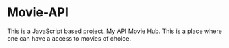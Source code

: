 # Movie-API

This is a JavaScript based project. My API Movie Hub. This is a place where one can have a access to movies of choice.
